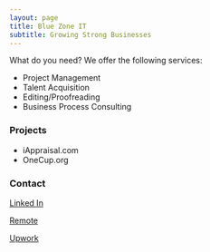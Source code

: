 ```yaml
---
layout: page
title: Blue Zone IT
subtitle: Growing Strong Businesses
---
```


What do you need?  We offer the following services:

- Project Management
- Talent Acquisition
- Editing/Proofreading
- Business Process Consulting

### Projects

-  iAppraisal.com
-  OneCup.org 

### Contact

[Linked In](https://www.linkedin.com/in/janet-astwood-3bb5b39/)

[Remote ](https://remote.com/janet-astwood) 

[Upwork ](https://www.upwork.com/freelancers/~014b27088d2e859ce3)

